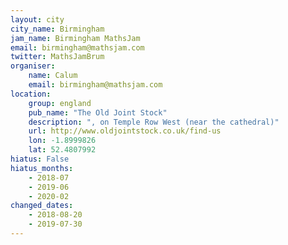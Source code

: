 ```yaml
---
layout: city                                           
city_name: Birmingham                                                               
jam_name: Birmingham MathsJam
email: birmingham@mathsjam.com
twitter: MathsJamBrum
organiser:
    name: Calum
    email: birmingham@mathsjam.com
location:
    group: england
    pub_name: "The Old Joint Stock"
    description: ", on Temple Row West (near the cathedral)"
    url: http://www.oldjointstock.co.uk/find-us
    lon: -1.8999826
    lat: 52.4807992
hiatus: False
hiatus_months:
    - 2018-07
    - 2019-06
    - 2020-02
changed_dates:
    - 2018-08-20
    - 2019-07-30
---
```

